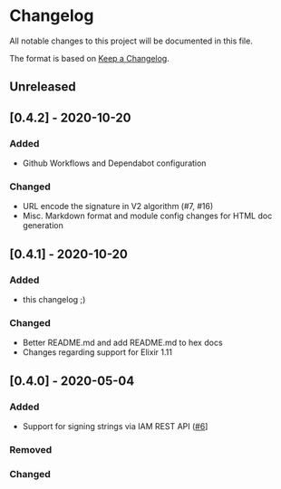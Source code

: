 # Changelog

All notable changes to this project will be documented in this file.

The format is based on [Keep a Changelog](https://keepachangelog.com/en/1.0.0/).

## Unreleased

## [0.4.2] - 2020-10-20

### Added
- Github Workflows and Dependabot configuration

### Changed
- URL encode the signature in V2 algorithm (#7, #16)
- Misc. Markdown format and module config changes for HTML doc generation

## [0.4.1] - 2020-10-20

### Added
- this changelog ;)

### Changed
- Better README.md and add README.md to hex docs
- Changes regarding support for Elixir 1.11

## [0.4.0] - 2020-05-04

### Added
- Support for signing strings via IAM REST API ([#6](https://github.com/alexandrubagu/gcs_signed_url/pull/6)]

### Removed

### Changed
